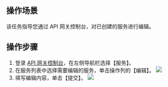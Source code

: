 ## 操作场景
该任务指导您通过 API 网关控制台，对已创建的服务进行编辑。


## 操作步骤
1. 登录 [API 网关控制台](https://console.cloud.tencent.com/apigateway/index?rid=1)，在左侧导航栏选择【服务】。
2. 在服务列表中选择需要编辑的服务，单击操作列的【编辑】。
![](https://main.qcloudimg.com/raw/e6833e2ee987812d4e257ad4ecc11097.png)
3. 填写编辑内容，单击【提交】。
![](https://main.qcloudimg.com/raw/504090331552a2645729284aa562142c.png)
